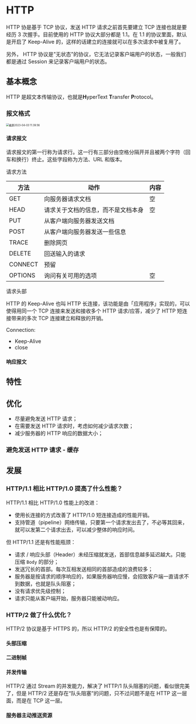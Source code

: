 # HTTP

HTTP 协是基于 TCP 协议，发送 HTTP 请求之前首先要建立 TCP 连接也就是要经历 3 次握手。目前使用的 HTTP 协议大部分都是 1.1。在 1.1 的协议里面，默认是开启了 Keep-Alive 的，这样的话建立的连接就可以在多次请求中被复用了。

另外， HTTP 协议是”无状态”的协议，它无法记录客户端用户的状态，一般我们都是通过 Session 来记录客户端用户的状态。

## 基本概念

HTTP 是超文本传输协议，也就是**H**yperText **T**ransfer **P**rotocol。

### 报文格式

<img src="https://cdn.jsdelivr.net/gh/davidliuk/images@master/blog/%E6%88%AA%E5%B1%8F2023-04-03%2011.39.56.png" alt="截屏2023-04-03 11.39.56" style="zoom:50%;" />

#### 请求报文

请求报文的第一行称为请求行。这一行有三部分由空格分隔开并且被两个字符（回车和换行）终止。这些字段称为方法、URL 和版本。

请求方法

| 方法    | 动作                               | 内容 |
| ------- | ---------------------------------- | ---- |
| GET     | 向服务器请求文档                   | 空   |
| HEAD    | 请求关于文档的信息，而不是文档本身 | 空   |
| PUT     | 从客户端向服务器发送文档           |      |
| POST    | 从客户端向服务器发送一些信息       |      |
| TRACE   | 删除网页                           |      |
| DELETE  | 回送输入的请求                     |      |
| CONNECT | 预留                               |      |
| OPTIONS | 询问有关可用的选项                 | 空   |

请求头部

HTTP 的 Keep-Alive 也叫 HTTP 长连接，该功能是由「应用程序」实现的，可以使得用同一个 TCP 连接来发送和接收多个 HTTP 请求/应答，减少了 HTTP 短连接带来的多次 TCP 连接建立和释放的开销。

Connection:

- Keep-Alive
- close

#### 响应报文

## 特性

## 优化

- 尽量避免发送 HTTP 请求；
- 在需要发送 HTTP 请求时，考虑如何减少请求次数；
- 减少服务器的 HTTP 响应的数据大小；

### 避免发送 HTTP 请求 - 缓存

## 发展

### HTTP/1.1 相比 HTTP/1.0 提高了什么性能？

HTTP/1.1 相比 HTTP/1.0 性能上的改进：

- 使用长连接的方式改善了 HTTP/1.0 短连接造成的性能开销。
- 支持管道（pipeline）网络传输，只要第一个请求发出去了，不必等其回来，就可以发第二个请求出去，可以减少整体的响应时间。

但 HTTP/1.1 还是有性能瓶颈：

- 请求 / 响应头部（Header）未经压缩就发送，首部信息越多延迟越大。只能压缩 `Body` 的部分；
- 发送冗长的首部。每次互相发送相同的首部造成的浪费较多；
- 服务器是按请求的顺序响应的，如果服务器响应慢，会招致客户端一直请求不到数据，也就是队头阻塞；
- 没有请求优先级控制；
- 请求只能从客户端开始，服务器只能被动响应。

### HTTP/2 做了什么优化？

HTTP/2 协议是基于 HTTPS 的，所以 HTTP/2 的安全性也是有保障的。

#### 头部压缩

#### 二进制帧

#### 并发传输

HTTP/2 通过 Stream 的并发能力，解决了 HTTP/1 队头阻塞的问题，看似很完美了，但是 HTTP/2 还是存在“队头阻塞”的问题，只不过问题不是在 HTTP 这一层面，而是在 TCP 这一层。

#### 服务器主动推送资源
